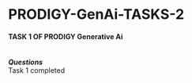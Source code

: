 <h1> PRODIGY-GenAi-TASKS-2</h1>
<h4>TASK 1 OF PRODIGY Generative Ai</h4>
<p>
<br><b><i>Questions </b> </i> 
<br> Task 1 completed</p>
